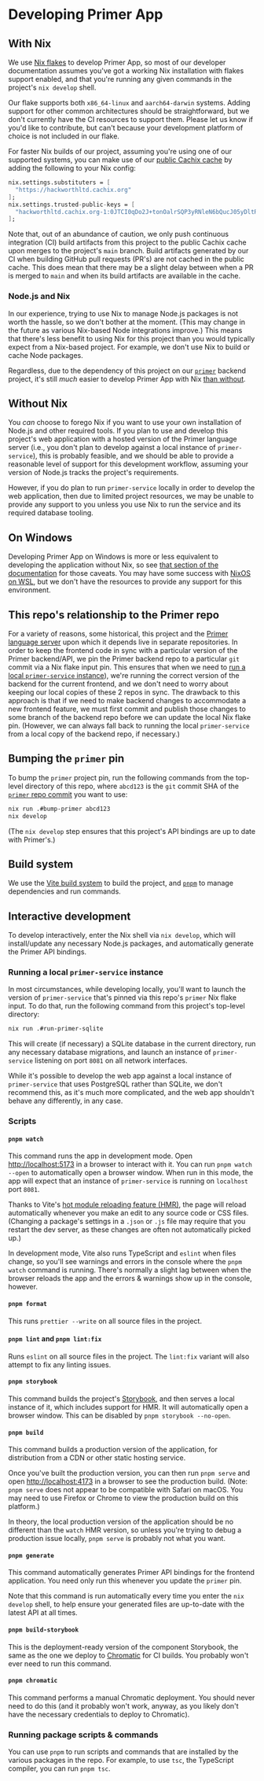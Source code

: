 # Developing Primer App

## With Nix

We use [Nix flakes](https://nixos.wiki/wiki/Flakes) to develop Primer
App, so most of our developer documentation assumes you've got a
working Nix installation with flakes support enabled, and that you're
running any given commands in the project's `nix develop` shell.

Our flake supports both `x86_64-linux` and `aarch64-darwin` systems.
Adding support for other common architectures should be
straightforward, but we don't currently have the CI resources to
support them. Please let us know if you'd like to contribute, but
can't because your development platform of choice is not included in
our flake.

For faster Nix builds of our project, assuming you're using one of our
supported systems, you can make use of our [public Cachix
cache](https://app.cachix.org/organization/hackworthltd/cache/hackworthltd#pull)
by adding the following to your Nix config:

```nix
nix.settings.substituters = [
  "https://hackworthltd.cachix.org"
];
nix.settings.trusted-public-keys = [
  "hackworthltd.cachix.org-1:0JTCI0qDo2J+tonOalrSQP3yRNleN6bQucJ05yDltRI="
];
```

Note that, out of an abundance of caution, we only push continuous
integration (CI) build artifacts from this project to the public Cachix
cache upon merges to the project's `main` branch. Build artifacts
generated by our CI when building GitHub pull requests (PR's) are not
cached in the public cache. This does mean that there may be a slight
delay between when a PR is merged to `main` and when its build
artifacts are available in the cache.

### Node.js and Nix

In our experience, trying to use Nix to manage Node.js packages is not
worth the hassle, so we don't bother at the moment. (This may change
in the future as various Nix-based Node integrations improve.) This
means that there's less benefit to using Nix for this project than you
would typically expect from a Nix-based project. For example, we don't
use Nix to build or cache Node packages.

Regardless, due to the dependency of this project on our
[`primer`](https://github.com/hackworthltd/primer) backend project,
it's still *much* easier to develop Primer App with Nix [than
without](#without-nix).

## Without Nix

You *can* choose to forego Nix if you want to use your own
installation of Node.js and other required tools. If you plan to use
and develop this project's web application with a hosted version of
the Primer language server (i.e., you don't plan to develop against a
local instance of `primer-service`), this is probably feasible, and we
should be able to provide a reasonable level of support for this
development workflow, assuming your version of Node.js tracks the
project's requirements.

However, if you do plan to run `primer-service` locally in order to
develop the web application, then due to limited project resources, we
may be unable to provide any support to you unless you use Nix to run
the service and its required database tooling.

## On Windows

Developing Primer App on Windows is more or less equivalent to
developing the application without Nix, so see [that section of the
documentation](#without-nix) for those caveats. You may have some
success with [NixOS on
WSL](https://github.com/nix-community/NixOS-WSL), but we don't have
the resources to provide any support for this environment.

## This repo's relationship to the Primer repo

For a variety of reasons, some historical, this project and the
[Primer language server](https://github.com/hackworthltd/primer) upon
which it depends live in separate repositories. In order to keep the
frontend code in sync with a particular version of the Primer
backend/API, we pin the Primer backend repo to a particular `git`
commit via a Nix flake input pin. This ensures that when we need to
[run a local `primer-service` instance](#local-primer-service)), we're
running the correct version of the backend for the current frontend,
and we don't need to worry about keeping our local copies of these 2
repos in sync. The drawback to this approach is that if we need to
make backend changes to accommodate a new frontend feature, we must
first commit and publish those changes to some branch of the backend
repo before we can update the local Nix flake pin. (However, we can
always fall back to running the local `primer-service` from a local
copy of the backend repo, if necessary.)

## Bumping the `primer` pin

To bump the `primer` project pin, run the following commands from the
top-level directory of this repo, where `abcd123` is the `git` commit
SHA of the [`primer` repo
commit](https://github.com/hackworthltd/primer) you want to use:

```sh
nix run .#bump-primer abcd123
nix develop
```

(The `nix develop` step ensures that this project's API bindings are
up to date with Primer's.)

## Build system

We use the [Vite build system](https://vitejs.dev/) to build the
project, and [`pnpm`](https://pnpm.io/) to manage dependencies and run
commands.

## Interactive development

To develop interactively, enter the Nix shell via `nix develop`, which
will install/update any necessary Node.js packages, and automatically
generate the Primer API bindings.

### <a name="local-primer-service"/> Running a local `primer-service` instance

In most circumstances, while developing locally, you'll want to launch
the version of `primer-service` that's pinned via this repo's `primer`
Nix flake input. To do that, run the following command from this
project's top-level directory:

```sh
nix run .#run-primer-sqlite
```

This will create (if necessary) a SQLite database in the current
directory, run any necessary database migrations, and launch an
instance of `primer-service` listening on port `8081` on all network
interfaces.

While it's possible to develop the web app against a local instance of
`primer-service` that uses PostgreSQL rather than SQLite, we don't
recommend this, as it's much more complicated, and the web app
shouldn't behave any differently, in any case.

### Scripts

#### `pnpm watch`

This command runs the app in development mode. Open
[http://localhost:5173](http://localhost:5173) in a browser to
interact with it. You can run `pnpm watch --open` to automatically
open a browser window. When run in this mode, the app will expect that
an instance of `primer-service` is running on `localhost` port `8081`.

Thanks to Vite's [hot module reloading feature
(HMR)](https://vitejs.dev/guide/features.html#hot-module-replacement),
the page will reload automatically whenever you make an edit to any
source code or CSS files. (Changing a package's settings in a `.json`
or `.js` file may require that you restart the dev server, as these
changes are often not automatically picked up.)

In development mode, Vite also runs TypeScript and `eslint` when files
change, so you'll see warnings and errors in the console where the
`pnpm watch` command is running. There's normally a slight lag between
when the browser reloads the app and the errors & warnings show up in
the console, however.

#### `pnpm format`

This runs `prettier --write` on all source files in the project.

#### `pnpm lint` and `pnpm lint:fix`

Runs `eslint` on all source files in the project. The `lint:fix`
variant will also attempt to fix any linting issues.

#### `pnpm storybook`

This command builds the project's
[Storybook](https://storybook.js.org), and then serves a local
instance of it, which includes support for HMR. It will automatically
open a browser window. This can be disabled by `pnpm storybook
--no-open`.

#### `pnpm build`

This command builds a production version of the application, for
distribution from a CDN or other static hosting service.

Once you've built the production version, you can then run `pnpm
serve` and open [http://localhost:4173](http://localhost:4173) in a
browser to see the production build. (Note: `pnpm serve` does not
appear to be compatible with Safari on macOS. You may need to use
Firefox or Chrome to view the production build on this platform.)

In theory, the local production version of the application should be
no different than the `watch` HMR version, so unless you're trying to
debug a production issue locally, `pnpm serve` is probably not what
you want.

#### `pnpm generate`

This command automatically generates Primer API bindings for the
frontend application. You need only run this whenever you update the
`primer` pin.

Note that this command is run automatically every time you enter the
`nix develop` shell, to help ensure your generated files are
up-to-date with the latest API at all times.

#### `pnpm build-storybook`

This is the deployment-ready version of the component Storybook, the
same as the one we deploy to [Chromatic](https://www.chromatic.com)
for CI builds. You probably won't ever need to run this command.

#### `pnpm chromatic`

This command performs a manual Chromatic deployment. You should never
need to do this (and it probably won't work, anyway, as you likely
don't have the necessary credentials to deploy to Chromatic).

### Running package scripts & commands

You can use `pnpm` to run scripts and commands that are installed by
the various packages in the repo. For example, to use `tsc`, the
TypeScript compiler, you can run `pnpm tsc`.
